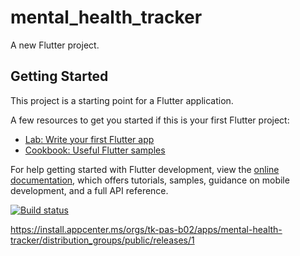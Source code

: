 # mental_health_tracker

A new Flutter project.

## Getting Started

This project is a starting point for a Flutter application.

A few resources to get you started if this is your first Flutter project:

- [Lab: Write your first Flutter app](https://docs.flutter.dev/get-started/codelab)
- [Cookbook: Useful Flutter samples](https://docs.flutter.dev/cookbook)

For help getting started with Flutter development, view the
[online documentation](https://docs.flutter.dev/), which offers tutorials,
samples, guidance on mobile development, and a full API reference.

[![Build status](https://build.appcenter.ms/v0.1/apps/d1372d0d-a99b-4f36-a724-36284edfe06a/branches/main/badge)](https://appcenter.ms)

https://install.appcenter.ms/orgs/tk-pas-b02/apps/mental-health-tracker/distribution_groups/public/releases/1